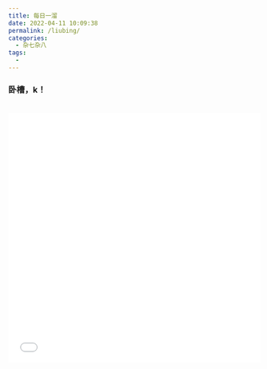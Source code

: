 ```yaml
---
title: 每日一溜
date: 2022-04-11 10:09:38
permalink: /liubing/
categories:
  - 杂七杂八
tags:
  - 
---
```

### 卧槽，k！
<iframe src="//player.bilibili.com/player.html?aid=382850011&bvid=BV1ZZ4y1m7fz&cid=565545860&page=1" scrolling="no" border="0" frameborder="no" framespacing="0" allowfullscreen="true" style="width: 100%; height: 500px; max-width: 100%；align:center; padding:20px 0;"> </iframe>